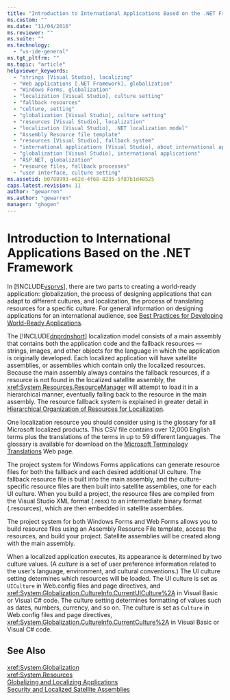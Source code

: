 ```yaml
---
title: "Introduction to International Applications Based on the .NET Framework | Microsoft Docs"
ms.custom: ""
ms.date: "11/04/2016"
ms.reviewer: ""
ms.suite: ""
ms.technology: 
  - "vs-ide-general"
ms.tgt_pltfrm: ""
ms.topic: "article"
helpviewer_keywords: 
  - "strings [Visual Studio], localizing"
  - "Web applications [.NET Framework], globalization"
  - "Windows Forms, globalization"
  - "localization [Visual Studio], culture setting"
  - "fallback resources"
  - "culture, setting"
  - "globalization [Visual Studio], culture setting"
  - "resources [Visual Studio], localization"
  - "localization [Visual Studio], .NET localization model"
  - "Assembly Resource file template"
  - "resources [Visual Studio], fallback system"
  - "international applications [Visual Studio], about international applications"
  - "globalization [Visual Studio], international applications"
  - "ASP.NET, globalization"
  - "resource files, fallback processes"
  - "user interface, culture setting"
ms.assetid: b0788993-e62d-4f68-8235-5f87b1d48525
caps.latest.revision: 11
author: "gewarren"
ms.author: "gewarren"
manager: "ghogen"
---
```

# Introduction to International Applications Based on the .NET Framework
In [!INCLUDE[vsprvs](../code-quality/includes/vsprvs_md.md)], there are two parts to creating a world-ready application: globalization, the process of designing applications that can adapt to different cultures, and localization, the process of translating resources for a specific culture. For general information on designing applications for an international audience, see [Best Practices for Developing World-Ready Applications](http://msdn.microsoft.com/Library/f08169c7-aad8-4ec3-9a21-9ebd3b89986c).  
  
 The [!INCLUDE[dnprdnshort](../code-quality/includes/dnprdnshort_md.md)] localization model consists of a main assembly that contains both the application code and the fallback resources — strings, images, and other objects for the language in which the application is originally developed. Each localized application will have satellite assemblies, or assemblies which contain only the localized resources. Because the main assembly always contains the fallback resources, if a resource is not found in the localized satellite assembly, the <xref:System.Resources.ResourceManager> will attempt to load it in a hierarchical manner, eventually falling back to the resource in the main assembly. The resource fallback system is explained in greater detail in [Hierarchical Organization of Resources for Localization](../ide/hierarchical-organization-of-resources-for-localization.md).  
  
 One localization resource you should consider using is the glossary for all Microsoft localized products. This CSV file contains over 12,000 English terms plus the translations of the terms in up to 59 different languages. The glossary is available for download on the [Microsoft Terminology Translations](http://go.microsoft.com/fwlink/?LinkId=128146) Web page.  
  
 The project system for Windows Forms applications can generate resource files for both the fallback and each desired additional UI culture. The fallback resource file is built into the main assembly, and the culture-specific resource files are then built into satellite assemblies, one for each UI culture. When you build a project, the resource files are compiled from the Visual Studio XML format (.resx) to an intermediate binary format (.resources), which are then embedded in satellite assemblies.  
  
 The project system for both Windows Forms and Web Forms allows you to build resource files using an Assembly Resource File template, access the resources, and build your project. Satellite assemblies will be created along with the main assembly.  
  
 When a localized application executes, its appearance is determined by two culture values. (A *culture* is a set of user preference information related to the user's language, environment, and cultural conventions.) The UI culture setting determines which resources will be loaded. The UI culture is set as `UICulture` in Web.config files and page directives, and <xref:System.Globalization.CultureInfo.CurrentUICulture%2A> in Visual Basic or Visual C# code. The culture setting determines formatting of values such as dates, numbers, currency, and so on. The culture is set as `Culture` in Web.config files and page directives, <xref:System.Globalization.CultureInfo.CurrentCulture%2A> in Visual Basic or Visual C# code.  
  
## See Also  
 <xref:System.Globalization>   
 <xref:System.Resources>   
 [Globalizing and Localizing Applications](../ide/globalizing-and-localizing-applications.md)   
 [Security and Localized Satellite Assemblies](../ide/security-and-localized-satellite-assemblies.md)